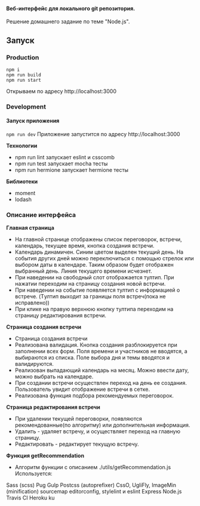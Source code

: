 <!-- /app/config - хранятся конфиги, в зависимости от окружения, конфиги мерджаться или подключается .ENV

/app/routes/ - хранятся роуты приложения

Старовая страница /branch - выполняется редирект к ней с index роутера - показывает список веток
(Browse Files - для просмотра файловой структуры)
(Browse Tree - для просмотра иерархического дерева)

/branch:name показывает детально по ветке комиты

/ls-tree/:branch - файловая структура

/blob вывод файла

Есть роутинг /tree - это потому что, я не поняла сразу задание и думала нужно построить иерархическое дерево, по которому сожно было бы ходить, но потом перечитала и поняла что нужно ходить по ссылкам =(

Есть роутинг /term - Так же изначально думала, что вся логика приложения будет опираться на команды, которые пользователь сам вводит вручную, но опять же нет

Не стала все это удалять, так как это все таки проделанная работа.

/app/controllers/ - логика приложения

/app/templates/ - view приложения

/app/utils/ - вспомогательные функции, которые, как мне кажется, не сильно опираются на приложение

/app/helpers/ - вспомогательные функции, которые сильно связаны с приложением

В папке src - стили, изображения (только фавикон на данный момент) и js файлы -->


#### Веб-интерфейс для локального git репозитория.

Решение домашнего задание по теме "Node.js".

## Запуск

### Production
```
npm i
npm run build
npm run start
```
Открываем по адресу http://localhost:3000

### Development

#### Запуск приложения
```npm run dev```
Приложение запустится по адресу http://localhost:3000

**Технологии**
* npm run lint запускает eslint и csscomb
* npm run test запускает mocha тесты
* npm run hermione запускает hermione тесты


**Библиотеки**
* moment
* lodash

### Описание интерфейса

**Главная страница**
* На главной странице отображены список переговорок, встречи, календарь, текущее время, кнопка создания встречи.
* Календарь динамичен. Синим цветом выделен текущий день. На события других дней можно переключиться с помощью стрелок или выбором даты в календаре. Таким образом будет отображен выбранный день. Линия текущего времени исчезнет.
* При наведении на свободный слот отображается тултип. При нажатии переходим на страницу создания новой встречи.
* При наведении на событие появляется тултип с информацией о встрече. (Tултип выходит за границы поля встреч(пока не исправлено))
* При клике на правую верхнюю кнопку тултипа переходим на страницу редактирования встречи.

**Страница создания встречи**
* Страница создания встречи
* Реализована валидация. Кнопка создания разблокируется при заполнении всех форм.
Поля времени и участников не вводятся, а выбираются из списка. Поле выбора дня и темы вводятся и валидируются.
* Реализован выпадающий календарь на месяц. Можно ввести дату, можно выбрать на календаре.
* При создании встречи осуществлен переход на день ее создания. Пользователь увидит отображение встречи в сетке.
* Реализована функция подбора рекомендуемых переговорок.

**Страница редактирования встречи**
* При удалении текущей переговорки, появляются рекомендованные(по алгоритму) или дополнительная информация.
* Удалить - удаляет встречу, и осуществляет переход на главную страницу.
* Редактировать - редактирует текущую встречу.

**Функция getRecommendation**
* Алгоритм функции с описанием ./utils/getRecommendation.js
Используется:

Sass (scss)
Pug
Gulp
Postcss (autoprefixer)
CssO, UgliFly, ImageMin (minification)
sourcemap
editorconfig, stylelint и eslint
Express
Node.js
Travis CI
Heroku ku
